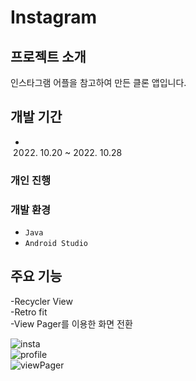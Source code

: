 # Instagram

## 프로젝트 소개
  인스타그램 어플을 참고하여 만든 클론 앱입니다.
  <br>
  
  ## 개발 기간
  - 2022. 10.20 ~ 2022. 10.28
  
  ### 개인 진행
  
  ### 개발 환경
  
  - `Java` 
  - `Android Studio` 
  
  ## 주요 기능
  -Recycler View <br>
  -Retro fit<br>
  -View Pager를 이용한 화면 전환<br>

![insta](https://user-images.githubusercontent.com/109931390/206896348-6c861f4c-1de4-41bb-90e1-6c7d44b183dd.png)<br>
![profile](https://user-images.githubusercontent.com/109931390/206896351-29c1eff7-2ce6-4918-8f94-a9b1b3b35033.png)<br>
![viewPager](https://user-images.githubusercontent.com/109931390/206896355-3f9aee67-7271-4729-8a2c-f966de3c42ba.png)

